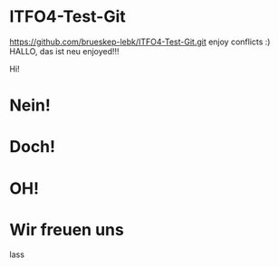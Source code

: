 # ITFO4-Test-Git
https://github.com/brueskep-lebk/ITFO4-Test-Git.git
enjoy conflicts :)
HALLO, das ist neu
enjoyed!!!

Hi!


# Nein!
# Doch!
# OH!

# Wir freuen uns
lass